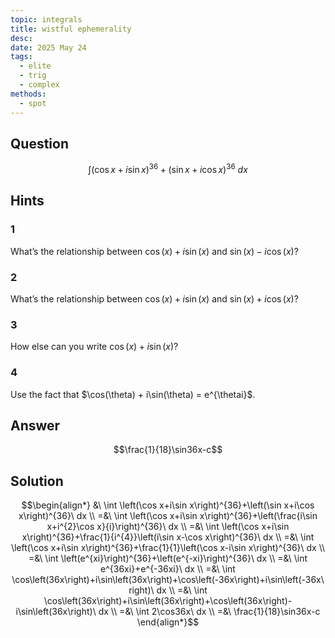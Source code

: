 ```yaml
---
topic: integrals
title: wistful ephemerality
desc: 
date: 2025 May 24
tags:
  - elite
  - trig
  - complex
methods:
  - spot
---
```



## Question
```math
\int
  \left(
    \cos{x} + i\sin{x}
  \right)^{36}
  +
  \left(
    \sin{x} + i\cos{x}
  \right)^{36}
\ dx
```


## Hints

### 1
What’s the relationship between $\cos(x) + i\sin(x)$ and $\sin(x) - i\cos(x)$?

### 2
What’s the relationship between $\cos(x) + i\sin(x)$ and $\sin(x) + i\cos(x)$?

### 3
How else can you write $\cos(x) + i\sin(x)$?

### 4
Use the fact that $\cos(\theta) + i\sin(\theta) = e^{\thetai}$.


## Answer
```math
\frac{1}{18}\sin36x-c
```


## Solution

```math
\begin{align*}
  &\ \int \left(\cos x+i\sin x\right)^{36}+\left(\sin x+i\cos x\right)^{36}\ dx
  \\ =&\ \int \left(\cos x+i\sin x\right)^{36}+\left(\frac{i\sin x+i^{2}\cos x}{i}\right)^{36}\ dx
  \\ =&\ \int \left(\cos x+i\sin x\right)^{36}+\frac{1}{i^{4}}\left(i\sin x-\cos x\right)^{36}\ dx
  \\ =&\ \int \left(\cos x+i\sin x\right)^{36}+\frac{1}{1}\left(\cos x-i\sin x\right)^{36}\ dx
  \\ =&\ \int \left(e^{xi}\right)^{36}+\left(e^{-xi}\right)^{36}\ dx
  \\ =&\ \int e^{36xi}+e^{-36xi}\ dx
  \\ =&\ \int \cos\left(36x\right)+i\sin\left(36x\right)+\cos\left(-36x\right)+i\sin\left(-36x\right)\ dx
  \\ =&\ \int \cos\left(36x\right)+i\sin\left(36x\right)+\cos\left(36x\right)-i\sin\left(36x\right)\ dx
  \\ =&\ \int 2\cos36x\ dx
  \\ =&\ \frac{1}{18}\sin36x-c
\end{align*}
```

